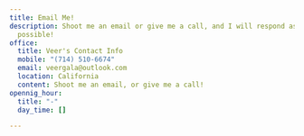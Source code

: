 ```yaml
---
title: Email Me!
description: Shoot me an email or give me a call, and I will respond as quickly as
  possible!
office:
  title: Veer's Contact Info
  mobile: "(714) 510-6674"
  email: veergala@outlook.com
  location: California
  content: Shoot me an email, or give me a call!
opennig_hour:
  title: "-"
  day_time: []

---
```

